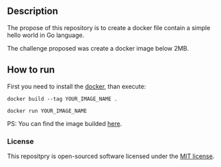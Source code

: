 ## Description

The propose of this repository is to create a docker file contain a simple hello world in Go language.

The challenge proposed was create a docker image below 2MB.

## How to run

First you need to install the [docker][docker],
than execute:

```
docker build --tag YOUR_IMAGE_NAME .

docker run YOUR_IMAGE_NAME
```
PS: You can find the image builded [here](https://hub.docker.com/r/jhonathannc/hellofc).

### License

This repositpry is open-sourced software licensed under the [MIT license](https://opensource.org/licenses/MIT).

[docker]: https://docs.docker.com/engine/install/
